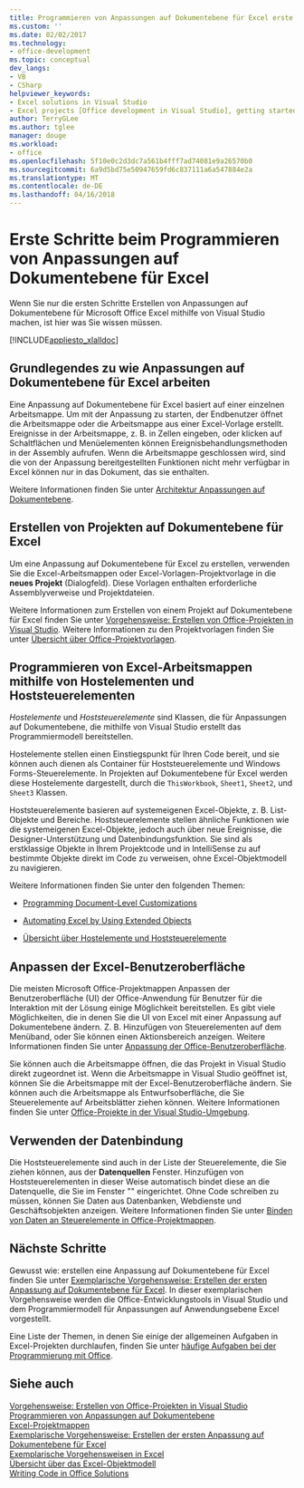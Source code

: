 ```yaml
---
title: Programmieren von Anpassungen auf Dokumentebene für Excel erste Schritte | Microsoft Docs
ms.custom: ''
ms.date: 02/02/2017
ms.technology:
- office-development
ms.topic: conceptual
dev_langs:
- VB
- CSharp
helpviewer_keywords:
- Excel solutions in Visual Studio
- Excel projects [Office development in Visual Studio], getting started
author: TerryGLee
ms.author: tglee
manager: douge
ms.workload:
- office
ms.openlocfilehash: 5f10e0c2d3dc7a561b4fff7ad74081e9a26570b0
ms.sourcegitcommit: 6a9d5bd75e50947659fd6c837111a6a547884e2a
ms.translationtype: MT
ms.contentlocale: de-DE
ms.lasthandoff: 04/16/2018
---
```

# <a name="getting-started-programming-document-level-customizations-for-excel"></a>Erste Schritte beim Programmieren von Anpassungen auf Dokumentebene für Excel
  Wenn Sie nur die ersten Schritte Erstellen von Anpassungen auf Dokumentebene für Microsoft Office Excel mithilfe von Visual Studio machen, ist hier was Sie wissen müssen.  
  
 [!INCLUDE[appliesto_xlalldoc](../vsto/includes/appliesto-xlalldoc-md.md)]  
  
## <a name="understanding-how-document-level-customizations-for-excel-work"></a>Grundlegendes zu wie Anpassungen auf Dokumentebene für Excel arbeiten  
 Eine Anpassung auf Dokumentebene für Excel basiert auf einer einzelnen Arbeitsmappe. Um mit der Anpassung zu starten, der Endbenutzer öffnet die Arbeitsmappe oder die Arbeitsmappe aus einer Excel-Vorlage erstellt. Ereignisse in der Arbeitsmappe, z. B. in Zellen eingeben, oder klicken auf Schaltflächen und Menüelementen können Ereignisbehandlungsmethoden in der Assembly aufrufen. Wenn die Arbeitsmappe geschlossen wird, sind die von der Anpassung bereitgestellten Funktionen nicht mehr verfügbar in Excel können nur in das Dokument, das sie enthalten.  
  
 Weitere Informationen finden Sie unter [Architektur Anpassungen auf Dokumentebene](../vsto/architecture-of-document-level-customizations.md).  
  
## <a name="creating-document-level-projects-for-excel"></a>Erstellen von Projekten auf Dokumentebene für Excel  
 Um eine Anpassung auf Dokumentebene für Excel zu erstellen, verwenden Sie die Excel-Arbeitsmappen oder Excel-Vorlagen-Projektvorlage in die **neues Projekt** (Dialogfeld). Diese Vorlagen enthalten erforderliche Assemblyverweise und Projektdateien.  
  
 Weitere Informationen zum Erstellen von einem Projekt auf Dokumentebene für Excel finden Sie unter [Vorgehensweise: Erstellen von Office-Projekten in Visual Studio](../vsto/how-to-create-office-projects-in-visual-studio.md). Weitere Informationen zu den Projektvorlagen finden Sie unter [Übersicht über Office-Projektvorlagen](../vsto/office-project-templates-overview.md).  
  
## <a name="programming-excel-workbooks-by-using-host-items-and-host-controls"></a>Programmieren von Excel-Arbeitsmappen mithilfe von Hostelementen und Hoststeuerelementen  
 *Hostelemente* und *Hoststeuerelemente* sind Klassen, die für Anpassungen auf Dokumentebene, die mithilfe von Visual Studio erstellt das Programmiermodell bereitstellen.  
  
 Hostelemente stellen einen Einstiegspunkt für Ihren Code bereit, und sie können auch dienen als Container für Hoststeuerelemente und Windows Forms-Steuerelemente. In Projekten auf Dokumentebene für Excel werden diese Hostelemente dargestellt, durch die `ThisWorkbook`, `Sheet1`, `Sheet2`, und `Sheet3` Klassen.  
  
 Hoststeuerelemente basieren auf systemeigenen Excel-Objekte, z. B. List-Objekte und Bereiche. Hoststeuerelemente stellen ähnliche Funktionen wie die systemeigenen Excel-Objekte, jedoch auch über neue Ereignisse, die Designer-Unterstützung und Datenbindungsfunktion. Sie sind als erstklassige Objekte in Ihrem Projektcode und in IntelliSense zu auf bestimmte Objekte direkt im Code zu verweisen, ohne Excel-Objektmodell zu navigieren.  
  
 Weitere Informationen finden Sie unter den folgenden Themen:  
  
-   [Programming Document-Level Customizations](../vsto/programming-document-level-customizations.md)  
  
-   [Automating Excel by Using Extended Objects](../vsto/automating-excel-by-using-extended-objects.md)  
  
-   [Übersicht über Hostelemente und Hoststeuerelemente](../vsto/host-items-and-host-controls-overview.md)  
  
## <a name="customizing-the-user-interface-of-excel"></a>Anpassen der Excel-Benutzeroberfläche  
 Die meisten Microsoft Office-Projektmappen Anpassen der Benutzeroberfläche (UI) der Office-Anwendung für Benutzer für die Interaktion mit der Lösung einige Möglichkeit bereitstellen. Es gibt viele Möglichkeiten, die in denen Sie die UI von Excel mit einer Anpassung auf Dokumentebene ändern. Z. B. Hinzufügen von Steuerelementen auf dem Menüband, oder Sie können einen Aktionsbereich anzeigen. Weitere Informationen finden Sie unter [Anpassung der Office-Benutzeroberfläche](../vsto/office-ui-customization.md).  
  
 Sie können auch die Arbeitsmappe öffnen, die das Projekt in Visual Studio direkt zugeordnet ist. Wenn die Arbeitsmappe in Visual Studio geöffnet ist, können Sie die Arbeitsmappe mit der Excel-Benutzeroberfläche ändern. Sie können auch die Arbeitsmappe als Entwurfsoberfläche, die Sie Steuerelemente auf Arbeitsblätter ziehen können. Weitere Informationen finden Sie unter [Office-Projekte in der Visual Studio-Umgebung](../vsto/office-projects-in-the-visual-studio-environment.md).  
  
## <a name="using-data-binding"></a>Verwenden der Datenbindung  
 Die Hoststeuerelemente sind auch in der Liste der Steuerelemente, die Sie ziehen können, aus der **Datenquellen** Fenster. Hinzufügen von Hoststeuerelementen in dieser Weise automatisch bindet diese an die Datenquelle, die Sie im Fenster "" eingerichtet. Ohne Code schreiben zu müssen, können Sie Daten aus Datenbanken, Webdienste und Geschäftsobjekten anzeigen. Weitere Informationen finden Sie unter [Binden von Daten an Steuerelemente in Office-Projektmappen](../vsto/binding-data-to-controls-in-office-solutions.md).  
  
## <a name="next-steps"></a>Nächste Schritte  
 Gewusst wie: erstellen eine Anpassung auf Dokumentebene für Excel finden Sie unter [Exemplarische Vorgehensweise: Erstellen der ersten Anpassung auf Dokumentebene für Excel](../vsto/walkthrough-creating-your-first-document-level-customization-for-excel.md). In dieser exemplarischen Vorgehensweise werden die Office-Entwicklungstools in Visual Studio und dem Programmiermodell für Anpassungen auf Anwendungsebene Excel vorgestellt.  
  
 Eine Liste der Themen, in denen Sie einige der allgemeinen Aufgaben in Excel-Projekten durchlaufen, finden Sie unter [häufige Aufgaben bei der Programmierung mit Office](../vsto/common-tasks-in-office-programming.md).  
  
## <a name="see-also"></a>Siehe auch  
 [Vorgehensweise: Erstellen von Office-Projekten in Visual Studio](../vsto/how-to-create-office-projects-in-visual-studio.md)   
 [Programmieren von Anpassungen auf Dokumentebene](../vsto/programming-document-level-customizations.md)   
 [Excel-Projektmappen](../vsto/excel-solutions.md)   
 [Exemplarische Vorgehensweise: Erstellen der ersten Anpassung auf Dokumentebene für Excel](../vsto/walkthrough-creating-your-first-document-level-customization-for-excel.md)   
 [Exemplarische Vorgehensweisen in Excel](../vsto/walkthroughs-using-excel.md)   
 [Übersicht über das Excel-Objektmodell](../vsto/excel-object-model-overview.md)   
 [Writing Code in Office Solutions](../vsto/writing-code-in-office-solutions.md)  
  
  